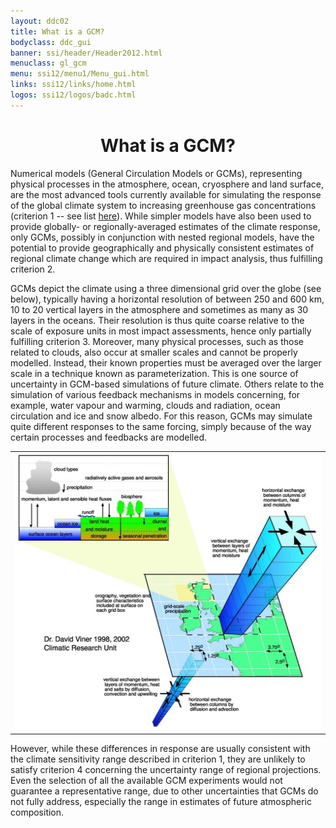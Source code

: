 ```yaml
---
layout: ddc02
title: What is a GCM?
bodyclass: ddc_gui
banner: ssi/header/Header2012.html
menuclass: gl_gcm
menu: ssi12/menu1/Menu_gui.html
links: ssi12/links/home.html
logos: ssi12/logos/badc.html
---
```

 <div id="pagetitle">
 <h1 align="center">What is a GCM?</h1>
 </div>
 <!-- End of Page Title Block -->
 
 
 <p>Numerical models (General Circulation Models or GCMs), representing physical processes in the
 atmosphere, ocean, cryosphere and land surface, are the most advanced tools currently available for
 simulating the response of the global climate system to increasing greenhouse gas concentrations
 (criterion 1 -- see list <a href="scen_selection.html">here</a>). While simpler models have also been used to provide globally- or regionally-averaged
 estimates of the climate response, only GCMs, possibly in conjunction with nested regional models,
 have the potential to provide geographically and physically consistent estimates of regional climate
 change which are required in impact analysis, thus fulfilling criterion 2.</p>
 
 <p>GCMs depict the climate using a three dimensional grid over the globe (see below), typically having a horizontal
 resolution of between 250 and 600 km, 10 to 20 vertical layers in the atmosphere and sometimes as
 many as 30 layers in the oceans. Their resolution is thus quite coarse relative to the scale of
 exposure units in most impact assessments, hence only partially fulfilling criterion 3.
 Moreover, many physical processes, such as those related to clouds, also occur at smaller scales and
 cannot be properly modelled. Instead, their known properties must be averaged over the larger scale in a
 technique known as parameterization. This is one source of uncertainty in GCM-based simulations of
 future climate. Others relate to the simulation of various feedback mechanisms in models concerning,
 for example, water vapour and warming, clouds and radiation, ocean circulation and ice and snow
 albedo. For this reason, GCMs may simulate quite different responses to the same forcing, simply
 because of the way certain processes and feedbacks are modelled.</p>
 
 <table width="95%"  border="0" align="center" cellpadding="0" cellspacing="0">
 <tr>
 <td align="center">
 <img src="/img/3d_gcm_structure.jpg" alt="Diagram of 3-D structure of a GCM" width="500" height="443" hspace="0" vspace="0" />
 </td>
 </tr>
 </table>
 
 <p>However, while these differences in response are usually consistent with the climate sensitivity range
 described in criterion 1, they are unlikely to satisfy criterion 4 concerning the uncertainty range of
 regional projections. Even the selection of all the available GCM experiments would not guarantee a
 representative range, due to other uncertainties that GCMs do not fully address, especially the range in
 estimates of future atmospheric composition.</p>
 
 <p>&nbsp;</p>
 
 
 
 <p></p>
 
 <!-- end of center column -->
